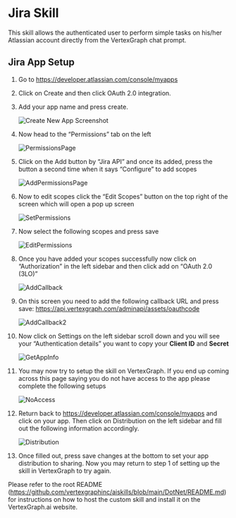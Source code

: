 ﻿# Jira Skill

This skill allows the authenticated user to perform simple tasks on his/her Atlassian account directly from the VertexGraph chat prompt.

## Jira App Setup

1. Go to <https://developer.atlassian.com/console/myapps> 
2. Click on Create and then click OAuth 2.0 integration.
3. Add your app name and press create.

   ![Create New App Screenshot](https://raw.githubusercontent.com/vertexgraphinc/aiskills/main/DotNet/Jira/Images/CreateNewApp.png)


4. Now head to the “Permissions” tab on the left

   ![PermissionsPage](https://raw.githubusercontent.com/vertexgraphinc/aiskills/main/DotNet/Jira/Images/PermissionsPage.png)

1. Click on the Add button by “Jira API” and once its added, press the button a second time when it says “Configure” to add scopes 

   ![AddPermissionsPage](https://raw.githubusercontent.com/vertexgraphinc/aiskills/main/DotNet/Jira/Images/AddPermissionsPage.png)

1. Now to edit scopes click the “Edit Scopes” button on the top right of the screen which will open a pop up screen

   ![SetPermissions](https://raw.githubusercontent.com/vertexgraphinc/aiskills/main/DotNet/Jira/Images/SetPermissions.png)

1. Now select the following scopes and press save

   ![EditPermissions](https://raw.githubusercontent.com/vertexgraphinc/aiskills/main/DotNet/Jira/Images/EditPermissions.png)

1. Once you have added your scopes successfully now click on “Authorization” in the left sidebar and then click add on “OAuth 2.0 (3LO)”

   ![AddCallback](https://raw.githubusercontent.com/vertexgraphinc/aiskills/main/DotNet/Jira/Images/AddCallback.png)

9. On this screen you need to add the following callback URL and press save: https://api.vertexgraph.com/adminapi/assets/oauthcode

   ![AddCallback2](https://raw.githubusercontent.com/vertexgraphinc/aiskills/main/DotNet/Jira/Images/AddCallback2.png)


1. Now click on Settings on the left sidebar scroll down and you will see your “Authentication details” you want to copy your **Client ID** and **Secret**

   ![GetAppInfo](https://raw.githubusercontent.com/vertexgraphinc/aiskills/main/DotNet/Jira/Images/GetAppInfo.png)

1. You may now try to setup the skill on VertexGraph. If you end up coming across this page saying you do not have access to the app please complete the following setups

   ![NoAccess](https://raw.githubusercontent.com/vertexgraphinc/aiskills/main/DotNet/Jira/Images/NoAccess.png)

1. Return back to https://developer.atlassian.com/console/myapps and click on your app. Then click on Distribution on the left sidebar and fill out the following information accordingly.

   ![Distribution](https://raw.githubusercontent.com/vertexgraphinc/aiskills/main/DotNet/Jira/Images/Distribution.png)

13.	Once filled out, press save changes at the bottom to set your app distribution to sharing. Now you may return to step 1 of setting up the skill in VertexGraph to try again. 


Please refer to the root README (https://github.com/vertexgraphinc/aiskills/blob/main/DotNet/README.md) for instructions on how to host the custom skill and install it on the VertexGraph.ai website.

